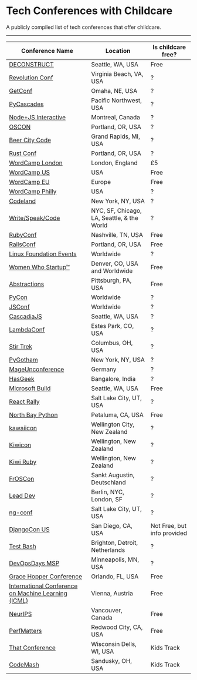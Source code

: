 # Tech Conferences with Childcare
A publicly compiled list of tech conferences that offer childcare.

-------------

| Conference Name | Location | Is childcare free? |
| ------------- | -------------| ------------- |
| [DECONSTRUCT](https://www.deconstructconf.com/) | Seattle, WA, USA | Free |
| [Revolution Conf](https://revolutionconf.com) | Virginia Beach, VA, USA | ? |
| [GetConf](https://getconfomaha.com) | Omaha, NE, USA | ? | 
| [PyCascades](https://2020.pycascades.com) | Pacific Northwest, USA | ? | 
| [Node+JS Interactive](https://events19.linuxfoundation.org/events/nodejs-interactive-2019/) | Montreal, Canada | ? | 
| [OSCON](https://conferences.oreilly.com/oscon/oscon-or) | Portland, OR, USA | ? | 
| [Beer City Code](https://beercitycode.com) | Grand Rapids, MI, USA | ? | 
| [Rust Conf](https://rustconf.com/) | Portland, OR, USA | ? | 
| [WordCamp London](https://2020.london.wordcamp.org/) | London, England | £5 | 
| [WordCamp US](https://us.wordcamp.org/) | USA | Free | 
| [WordCamp EU](https://europe.wordcamp.org/) | Europe | Free | 
| [WordCamp Philly](https://2019.philadelphia.wordcamp.org) | USA | ? | 
| [Codeland](https://codelandconf.com) | New York, NY, USA | ? | 
| [Write/Speak/Code](https://writespeakcode.com) | NYC, SF, Chicago, LA, Seattle, & the World | ? | 
| [RubyConf](https://rubyconf.org) | Nashville, TN, USA | Free | 
| [RailsConf](https://railsconf.org) | Portland, OR, USA | Free | 
| [Linux Foundation Events](https://events.linuxfoundation.org) | Worldwide | ? | 
| [Women Who Startup™](https://womenwhostartup.com) | Denver, CO, USA and Worldwide | Free | 
| [Abstractions](https://abstractions.io) | Pittsburgh, PA, USA | Free | 
| [PyCon](https://pycon.org/) | Worldwide | ? | 
| [JSConf](https://jsconf.com/) | Worldwide | ? |
| [CascadiaJS](https://2020.cascadiajs.com) | Seattle, WA, USA | ? |
| [LambdaConf](https://lambdaconf.zohobackstage.com/LambdaConf2020) | Estes Park, CO, USA | ? |
| [Stir Trek](https://stirtrek.com) | Columbus, OH, USA | ? |
| [PyGotham](https://pygotham.org) | New York, NY, USA | ? |
| [MageUnconference](https://mageunconference.org) | Germany | ? |
| [HasGeek](https://hasgeek.com) | Bangalore, India | ? |
| [Microsoft Build](https://www.microsoft.com/en-us/build) | Seattle, WA, USA | Free |
| [React Rally](https://reactrally.com) | Salt Lake City, UT, USA | ? |
| [North Bay Python](https://northbaypython.org) | Petaluma, CA, USA | Free |
| [kawaiicon](https://kawaiicon.org) | Wellington City, New Zealand | ? |
| [Kiwicon](https://KIWICON.ORG) | Wellington, New Zealand | ? |
| [Kiwi Ruby](https://kiwi.ruby.nz) | Wellington, New Zealand | ? |
| [FrOSCon](https://froscon.org) | Sankt Augustin, Deutschland | ? |
| [Lead Dev](https://theleaddeveloper.com/) | Berlin, NYC, London, SF | ? |
| [ng-conf](https://ng-conf.org) | Salt Lake City, UT, USA | ? |
| [DjangoCon US](https://2019.djangocon.us/) | San Diego, CA, USA | Not Free, but info provided |
| [Test Bash](https://www.ministryoftesting.com/testbash) | Brighton, Detroit, Netherlands | ? |
| [DevOpsDays MSP](https://devopsdays.org/events/2019-minneapolis/welcome/) | Minneapolis, MN, USA | ? |
| [Grace Hopper Conference](https://ghc.anitab.org/) | Orlando, FL, USA | Free |
| [International Conference on Machine Learning (ICML)](https://icml.cc/) | Vienna, Austria | Free |
| [NeurIPS](https://nips.cc/) | Vancouver, Canada | Free |
| [PerfMatters](https://perfmattersconf.com/) | Redwood City, CA, USA | Free |
| [That Conference](https://www.thatconference.com/wi) | Wisconsin Dells, WI, USA | Kids Track |
| [CodeMash](https://www.codemash.org/) | Sandusky, OH, USA | Kids Track |

